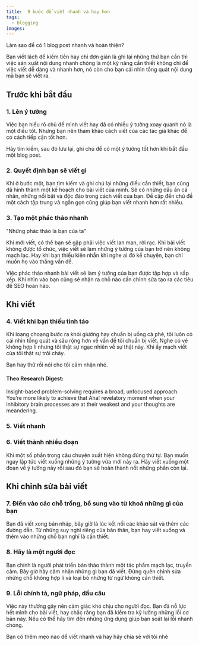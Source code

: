 ```yaml
---
title:  9 bước để viết nhanh và hay hơn
tags:
  - blogging
images:
---
```


Làm sao để có 1 blog post nhanh và hoàn thiện?

<!--more-->

Bạn viết lách để kiếm tiền hay chỉ đơn giản là ghi lại những thứ bạn cần thì việc sản xuất nội dung nhanh chóng là một kỹ năng cần thiết không chỉ để việc viết dễ dàng và nhanh hơn, nó còn cho bạn cái nhìn tổng quát nội dung mà bạn sẽ viết ra.

## Trước khi bắt đầu
### 1. Lên ý tưởng

Việc bạn hiểu rõ chủ đề mình viết hay đã có nhiều ý tưởng xoay quanh nó là một điều tốt. Nhưng bạn nên tham khảo cách viết của các tác giả khác để có cách tiếp cận tốt hơn. 

Hãy tìm kiếm, sau đó lưu lại, ghi chú để có một ý tưởng tốt hơn khi bắt đầu một blog post.

### 2. Quyết định bạn sẽ viết gì

Khi ở bước một, bạn tìm kiếm và ghi chú lại những điều cần thiết, bạn cũng đã hình thành một kế hoạch cho bài viết của mình. Sẽ có những dấu ấn cá nhân, những nổi bật và độc đáo trong cách viết của bạn. Đề cập đến chủ đề một cách tập trung và ngắn gọn cũng giúp bạn viết nhanh hơn rất nhiều.

### 3. Tạo một phác thảo nhanh

"Những phác thảo là bạn của ta"

Khi mới viết, có thể bạn sẽ gặp phải việc viết lan man, rời rạc. Khi bài viết không được tổ chức, việc viết sẽ làm những ý tưởng của bạn trở nên không mạch lạc. Hay khi bạn thiếu kiên nhẫn khi nghe ai đó kể chuyện, bạn chỉ muốn họ vào thẳng vấn đề.

Việc phác thảo nhanh bài viết sẽ làm ý tưởng của bạn được tập hợp và sắp xếp. Khi nhìn vào bạn cũng sẽ nhận ra chỗ nào cần chỉnh sửa tạo ra các tiêu đề SEO hoàn hảo.

## Khi viết

### 4. Viết khi bạn thiếu tỉnh táo

Khi loạng choạng bước ra khỏi giường hay chuẩn bị uống cà phê, tôi luôn có cái nhìn tổng quát và sâu rộng hơn về vấn đề tôi chuẩn bị viết. Nghe có vẻ không hợp lí nhưng tôi thật sự ngạc nhiên về sự thật này. Khi ấy mạch viết của tôi thật sự trôi chảy.

Bạn hay thử rồi nói cho tôi cảm nhận nhé.

#### Theo Research Digest:

Insight-based problem-solving requires a broad, unfocused approach. You’re more likely to achieve that Aha! revelatory moment when your inhibitory brain processes are at their weakest and your thoughts are meandering.

### 5. Viết nhanh


### 6. Viết thành nhiều đoạn

Khi một số phần trong câu chuyện xuất hiện không đúng thứ tự. Bạn muốn ngay lập tức viết xuống những ý tưởng vừa mới nảy ra. Hãy viết xuống một đoạn về ý tưởng này rồi sau đó bạn sẽ hoàn thành nốt những phần còn lại.

## Khi chỉnh sửa bài viết

### 7. Điền vào các chỗ trống, bổ sung vào từ khoá những gì của bạn

Bạn đã viết xong bản nháp, bây giờ là lúc kết nối các khảo sát và thêm các đường dẫn. Từ những suy nghĩ riêng của bản thân, bạn hay viết xuống và thêm vào những chỗ bạn nghĩ là cần thiết.

### 8. Hãy là một người đọc

Bạn chính là người phát triển bản thảo thành một tác phẩm mạch lạc, truyền cảm. Bây giờ hãy cảm nhận những gì bạn đã viết. Đừng quên chỉnh sửa những chỗ không hợp lí và loại bỏ những từ ngữ không cần thiết.

### 9. Lỗi chính tả, ngữ pháp, dấu câu

Việc này thường gây nên cảm giác khó chịu cho người đọc. Bạn đã nỗ lực hết mình cho bài viết, hay chắc rằng bạn đã kiểm tra kỹ lưỡng những lỗi cơ bản này. Nếu có thể hãy tìm đến những ứng dụng giúp bạn soát lại lỗi nhanh chóng.

Bạn có thêm mẹo nào để viết nhanh và hay hãy chia sẻ với tôi nhé




